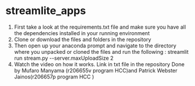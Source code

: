 # streamlite_apps
1. First take a look at the requirements.txt file and make sure you have all the dependencies installed in your running environment
2. Clone or download the files and folders in the repository
3. Then open up your anaconda prompt and navigate to the directory where you unpacked or cloned the files and run the following :
streamlit run stream.py --server.maxUploadSize 2
4. Watch the video on how it works. Link in txt file in the repository
Done by Mufaro Manyama (r206655v program HCC)and Patrick  Webster Jainos(r206657p program HCC )
